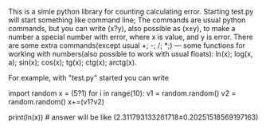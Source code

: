 This is a simle python library for counting calculating error.
Starting test.py will start something like command line;
The commands are usual python commands, but you can write (x?y), also possible as (x±y), to make a number
a special number with error, where x is value, and y is error.
There are some extra commands(except usual +; -; /; *;) —
some functions for working with numbers(also possible to work with usual floats):
ln(x); log(x, a); sin(x); cos(x); tg(x); ctg(x); arctg(x).

For example, with "test.py" started you can write

import random
x = (5?1)
for i in range(10):
	v1 = random.random()
	v2 = random.random()
	x+=(v1?v2)

print(ln(x))
\# answer will be like (2.311793133261718±0.20251518569197163)
